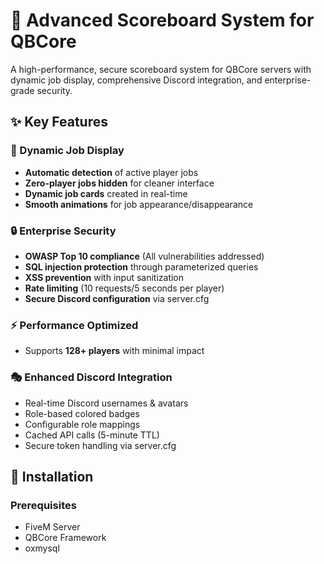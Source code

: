 # 🎯 Advanced Scoreboard System for QBCore

A high-performance, secure scoreboard system for QBCore servers with dynamic job display, comprehensive Discord integration, and enterprise-grade security.

## ✨ Key Features

### 🚀 Dynamic Job Display
- **Automatic detection** of active player jobs
- **Zero-player jobs hidden** for cleaner interface
- **Dynamic job cards** created in real-time
- **Smooth animations** for job appearance/disappearance

### 🔒 Enterprise Security
- **OWASP Top 10 compliance** (All vulnerabilities addressed)
- **SQL injection protection** through parameterized queries
- **XSS prevention** with input sanitization
- **Rate limiting** (10 requests/5 seconds per player)
- **Secure Discord configuration** via server.cfg

### ⚡ Performance Optimized
- Supports **128+ players** with minimal impact

### 🎭 Enhanced Discord Integration
- Real-time Discord usernames & avatars
- Role-based colored badges
- Configurable role mappings
- Cached API calls (5-minute TTL)
- Secure token handling via server.cfg

## 🚀 Installation

### Prerequisites
- FiveM Server
- QBCore Framework
- oxmysql
